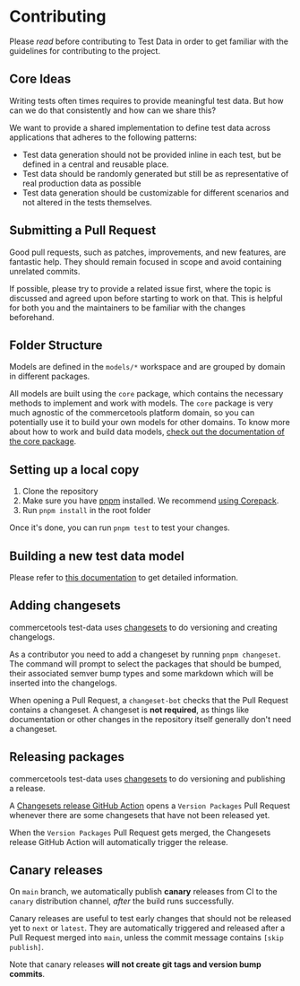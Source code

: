 # Contributing

Please _read_ before contributing to Test Data in order to get familiar with the guidelines for contributing to the project.

## Core Ideas

Writing tests often times requires to provide meaningful test data. But how can we do that consistently and how can we share this?

We want to provide a shared implementation to define test data across applications that adheres to the following patterns:

- Test data generation should not be provided inline in each test, but be defined in a central and reusable place.
- Test data should be randomly generated but still be as representative of real production data as possible
- Test data generation should be customizable for different scenarios and not altered in the tests themselves.

## Submitting a Pull Request

Good pull requests, such as patches, improvements, and new features, are fantastic help. They should remain focused in scope and avoid containing unrelated commits.

If possible, please try to provide a related issue first, where the topic is discussed and agreed upon before starting to work on that. This is helpful for both you and the maintainers to be familiar with the changes beforehand.

## Folder Structure

Models are defined in the `models/*` workspace and are grouped by domain in different packages.

All models are built using the `core` package, which contains the necessary methods to implement and work with models. The `core` package is very much agnostic of the commercetools platform domain, so you can potentially use it to build your own models for other domains.
To know more about how to work and build data models, [check out the documentation of the core package](./core).

## Setting up a local copy

1. Clone the repository
2. Make sure you have [pnpm](https://pnpm.io/installation) installed. We recommend [using Corepack](https://pnpm.io/installation#using-corepack).
3. Run `pnpm install` in the root folder

Once it's done, you can run `pnpm test` to test your changes.

## Building a new test data model

Please refer to [this documentation](docs/guidelines/creating-new-model.md) to get detailed information.

## Adding changesets

commercetools test-data uses [changesets](https://github.com/atlassian/changesets) to do versioning and creating changelogs.

As a contributor you need to add a changeset by running `pnpm changeset`.
The command will prompt to select the packages that should be bumped, their associated semver bump types and some markdown which will be inserted into the changelogs.

When opening a Pull Request, a `changeset-bot` checks that the Pull Request contains a changeset. A changeset is **not required**, as things like documentation or other changes in the repository itself generally don't need a changeset.

## Releasing packages

commercetools test-data uses [changesets](https://github.com/atlassian/changesets) to do versioning and publishing a release.

A [Changesets release GitHub Action](https://github.com/changesets/action) opens a `Version Packages` Pull Request whenever there are some changesets that have not been released yet.

When the `Version Packages` Pull Request gets merged, the Changesets release GitHub Action will automatically trigger the release.

## Canary releases

On `main` branch, we automatically publish **canary** releases from CI to the `canary` distribution channel, _after_ the build runs successfully.

Canary releases are useful to test early changes that should not be released yet to `next` or `latest`. They are automatically triggered and released after a Pull Request merged into `main`, unless the commit message contains `[skip publish]`.

Note that canary releases **will not create git tags and version bump commits**.
